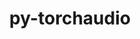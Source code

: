 ---
title: "py-torchaudio"
layout: cache
categories: [package, develop]
meta: {"versions": ["2.2.1", "2.2.2"], "compilers": ["apple-clang@=15.0.0", "gcc@=11.4.0"], "oss": ["ubuntu22.04", "ventura"], "platforms": ["darwin", "linux"], "targets": ["aarch64", "x86_64_v3"], "stacks": ["ml-darwin-aarch64-mps", "ml-linux-x86_64-cpu", "ml-linux-x86_64-cuda", "ml-linux-x86_64-rocm", "root"], "num_specs": 25, "num_specs_by_stack": {"root": 25, "ml-darwin-aarch64-mps": 6, "ml-linux-x86_64-cuda": 7, "ml-linux-x86_64-rocm": 6, "ml-linux-x86_64-cpu": 6}}
spec_details: [{"hash": "vul7w4keg4teflsqgtrn4wtkn6k3bmkg", "compiler": "apple-clang@=15.0.0", "versions": ["2.2.2"], "os": "ventura", "platform": "darwin", "target": "aarch64", "variants": ["build_system=python_pip"], "stacks": ["root", "ml-darwin-aarch64-mps"], "size": "-", "tarball": "https://binaries.spack.io/develop/build_cache/darwin-ventura-aarch64/apple-clang-15.0.0/py-torchaudio-2.2.2/darwin-ventura-aarch64-apple-clang-15.0.0-py-torchaudio-2.2.2-vul7w4keg4teflsqgtrn4wtkn6k3bmkg.spack"}, {"hash": "bkw4ynjlhppzu7lkrnbywp6qxpktm74y", "compiler": "apple-clang@=15.0.0", "versions": ["2.2.1"], "os": "ventura", "platform": "darwin", "target": "aarch64", "variants": ["build_system=python_pip"], "stacks": ["root", "ml-darwin-aarch64-mps"], "size": "-", "tarball": "https://binaries.spack.io/develop/build_cache/darwin-ventura-aarch64/apple-clang-15.0.0/py-torchaudio-2.2.1/darwin-ventura-aarch64-apple-clang-15.0.0-py-torchaudio-2.2.1-bkw4ynjlhppzu7lkrnbywp6qxpktm74y.spack"}, {"hash": "enn3adgrkcvad3xjns3cfr3ndllpyvrm", "compiler": "apple-clang@=15.0.0", "versions": ["2.2.2"], "os": "ventura", "platform": "darwin", "target": "aarch64", "variants": ["build_system=python_pip"], "stacks": ["root", "ml-darwin-aarch64-mps"], "size": "-", "tarball": "https://binaries.spack.io/develop/build_cache/darwin-ventura-aarch64/apple-clang-15.0.0/py-torchaudio-2.2.2/darwin-ventura-aarch64-apple-clang-15.0.0-py-torchaudio-2.2.2-enn3adgrkcvad3xjns3cfr3ndllpyvrm.spack"}, {"hash": "lfygefwmykx4eazpnqvydvdiicmwrjxw", "compiler": "apple-clang@=15.0.0", "versions": ["2.2.1"], "os": "ventura", "platform": "darwin", "target": "aarch64", "variants": ["build_system=python_pip"], "stacks": ["root", "ml-darwin-aarch64-mps"], "size": "-", "tarball": "https://binaries.spack.io/develop/build_cache/darwin-ventura-aarch64/apple-clang-15.0.0/py-torchaudio-2.2.1/darwin-ventura-aarch64-apple-clang-15.0.0-py-torchaudio-2.2.1-lfygefwmykx4eazpnqvydvdiicmwrjxw.spack"}, {"hash": "sic7py2hmoos5qmcip2iili3h4okwrvx", "compiler": "apple-clang@=15.0.0", "versions": ["2.2.1"], "os": "ventura", "platform": "darwin", "target": "aarch64", "variants": ["build_system=python_pip"], "stacks": ["root", "ml-darwin-aarch64-mps"], "size": "-", "tarball": "https://binaries.spack.io/develop/build_cache/darwin-ventura-aarch64/apple-clang-15.0.0/py-torchaudio-2.2.1/darwin-ventura-aarch64-apple-clang-15.0.0-py-torchaudio-2.2.1-sic7py2hmoos5qmcip2iili3h4okwrvx.spack"}, {"hash": "ykqwp4mzxoaejd44hzhqxoq5wlfwdqzy", "compiler": "apple-clang@=15.0.0", "versions": ["2.2.2"], "os": "ventura", "platform": "darwin", "target": "aarch64", "variants": ["build_system=python_pip"], "stacks": ["root", "ml-darwin-aarch64-mps"], "size": "-", "tarball": "https://binaries.spack.io/develop/build_cache/darwin-ventura-aarch64/apple-clang-15.0.0/py-torchaudio-2.2.2/darwin-ventura-aarch64-apple-clang-15.0.0-py-torchaudio-2.2.2-ykqwp4mzxoaejd44hzhqxoq5wlfwdqzy.spack"}, {"hash": "si2wcwexh4vdz6ecdlnb2avxyshfylbx", "compiler": "gcc@=11.4.0", "versions": ["2.2.1"], "os": "ubuntu22.04", "platform": "linux", "target": "x86_64_v3", "variants": ["build_system=python_pip"], "stacks": ["root", "ml-linux-x86_64-cuda"], "size": "-", "tarball": "https://binaries.spack.io/develop/build_cache/linux-ubuntu22.04-x86_64_v3/gcc-11.4.0/py-torchaudio-2.2.1/linux-ubuntu22.04-x86_64_v3-gcc-11.4.0-py-torchaudio-2.2.1-si2wcwexh4vdz6ecdlnb2avxyshfylbx.spack"}, {"hash": "wvhkxuprpf3dpszwi7r6cal7u2lymgnv", "compiler": "gcc@=11.4.0", "versions": ["2.2.1"], "os": "ubuntu22.04", "platform": "linux", "target": "x86_64_v3", "variants": ["build_system=python_pip"], "stacks": ["root", "ml-linux-x86_64-rocm"], "size": "-", "tarball": "https://binaries.spack.io/develop/build_cache/linux-ubuntu22.04-x86_64_v3/gcc-11.4.0/py-torchaudio-2.2.1/linux-ubuntu22.04-x86_64_v3-gcc-11.4.0-py-torchaudio-2.2.1-wvhkxuprpf3dpszwi7r6cal7u2lymgnv.spack"}, {"hash": "fb26jdugv6akyexj5b6msglcq3bua5vn", "compiler": "gcc@=11.4.0", "versions": ["2.2.1"], "os": "ubuntu22.04", "platform": "linux", "target": "x86_64_v3", "variants": ["build_system=python_pip"], "stacks": ["root", "ml-linux-x86_64-rocm"], "size": "-", "tarball": "https://binaries.spack.io/develop/build_cache/linux-ubuntu22.04-x86_64_v3/gcc-11.4.0/py-torchaudio-2.2.1/linux-ubuntu22.04-x86_64_v3-gcc-11.4.0-py-torchaudio-2.2.1-fb26jdugv6akyexj5b6msglcq3bua5vn.spack"}, {"hash": "jfqboxdihn65imfs3bgc7kdlu4k3djbt", "compiler": "gcc@=11.4.0", "versions": ["2.2.1"], "os": "ubuntu22.04", "platform": "linux", "target": "x86_64_v3", "variants": ["build_system=python_pip"], "stacks": ["root", "ml-linux-x86_64-cpu"], "size": "-", "tarball": "https://binaries.spack.io/develop/build_cache/linux-ubuntu22.04-x86_64_v3/gcc-11.4.0/py-torchaudio-2.2.1/linux-ubuntu22.04-x86_64_v3-gcc-11.4.0-py-torchaudio-2.2.1-jfqboxdihn65imfs3bgc7kdlu4k3djbt.spack"}, {"hash": "n2fuqodjunqvmbi2mkjk7rytd5hmh5ts", "compiler": "gcc@=11.4.0", "versions": ["2.2.1"], "os": "ubuntu22.04", "platform": "linux", "target": "x86_64_v3", "variants": ["build_system=python_pip"], "stacks": ["root", "ml-linux-x86_64-cpu"], "size": "-", "tarball": "https://binaries.spack.io/develop/build_cache/linux-ubuntu22.04-x86_64_v3/gcc-11.4.0/py-torchaudio-2.2.1/linux-ubuntu22.04-x86_64_v3-gcc-11.4.0-py-torchaudio-2.2.1-n2fuqodjunqvmbi2mkjk7rytd5hmh5ts.spack"}, {"hash": "hv7dpyky5rx5vrqxnqhrod6i7fgequtn", "compiler": "gcc@=11.4.0", "versions": ["2.2.2"], "os": "ubuntu22.04", "platform": "linux", "target": "x86_64_v3", "variants": ["build_system=python_pip"], "stacks": ["root", "ml-linux-x86_64-cpu"], "size": "-", "tarball": "https://binaries.spack.io/develop/build_cache/linux-ubuntu22.04-x86_64_v3/gcc-11.4.0/py-torchaudio-2.2.2/linux-ubuntu22.04-x86_64_v3-gcc-11.4.0-py-torchaudio-2.2.2-hv7dpyky5rx5vrqxnqhrod6i7fgequtn.spack"}, {"hash": "hex7vabkp3fj7waf25zk34icekqw74gr", "compiler": "gcc@=11.4.0", "versions": ["2.2.2"], "os": "ubuntu22.04", "platform": "linux", "target": "x86_64_v3", "variants": ["build_system=python_pip"], "stacks": ["root", "ml-linux-x86_64-cpu"], "size": "-", "tarball": "https://binaries.spack.io/develop/build_cache/linux-ubuntu22.04-x86_64_v3/gcc-11.4.0/py-torchaudio-2.2.2/linux-ubuntu22.04-x86_64_v3-gcc-11.4.0-py-torchaudio-2.2.2-hex7vabkp3fj7waf25zk34icekqw74gr.spack"}, {"hash": "2kmb3w5vdlveugsqkhjxul5qksyzm4i7", "compiler": "gcc@=11.4.0", "versions": ["2.2.2"], "os": "ubuntu22.04", "platform": "linux", "target": "x86_64_v3", "variants": ["build_system=python_pip"], "stacks": ["root", "ml-linux-x86_64-cuda"], "size": "-", "tarball": "https://binaries.spack.io/develop/build_cache/linux-ubuntu22.04-x86_64_v3/gcc-11.4.0/py-torchaudio-2.2.2/linux-ubuntu22.04-x86_64_v3-gcc-11.4.0-py-torchaudio-2.2.2-2kmb3w5vdlveugsqkhjxul5qksyzm4i7.spack"}, {"hash": "hizn5cllbodh5ykv5oc2ocwwavz7d5nt", "compiler": "gcc@=11.4.0", "versions": ["2.2.2"], "os": "ubuntu22.04", "platform": "linux", "target": "x86_64_v3", "variants": ["build_system=python_pip"], "stacks": ["root", "ml-linux-x86_64-rocm"], "size": "-", "tarball": "https://binaries.spack.io/develop/build_cache/linux-ubuntu22.04-x86_64_v3/gcc-11.4.0/py-torchaudio-2.2.2/linux-ubuntu22.04-x86_64_v3-gcc-11.4.0-py-torchaudio-2.2.2-hizn5cllbodh5ykv5oc2ocwwavz7d5nt.spack"}, {"hash": "k44nuabeuwlnfxlvll5iqwijdr6dbztr", "compiler": "gcc@=11.4.0", "versions": ["2.2.2"], "os": "ubuntu22.04", "platform": "linux", "target": "x86_64_v3", "variants": ["build_system=python_pip"], "stacks": ["root", "ml-linux-x86_64-cuda"], "size": "-", "tarball": "https://binaries.spack.io/develop/build_cache/linux-ubuntu22.04-x86_64_v3/gcc-11.4.0/py-torchaudio-2.2.2/linux-ubuntu22.04-x86_64_v3-gcc-11.4.0-py-torchaudio-2.2.2-k44nuabeuwlnfxlvll5iqwijdr6dbztr.spack"}, {"hash": "3elasc2edaekm5xr3upd7oqkwquo4466", "compiler": "gcc@=11.4.0", "versions": ["2.2.1"], "os": "ubuntu22.04", "platform": "linux", "target": "x86_64_v3", "variants": ["build_system=python_pip"], "stacks": ["root", "ml-linux-x86_64-cuda"], "size": "-", "tarball": "https://binaries.spack.io/develop/build_cache/linux-ubuntu22.04-x86_64_v3/gcc-11.4.0/py-torchaudio-2.2.1/linux-ubuntu22.04-x86_64_v3-gcc-11.4.0-py-torchaudio-2.2.1-3elasc2edaekm5xr3upd7oqkwquo4466.spack"}, {"hash": "fmcvtu45xdhfrexn5p5mk6yufylhz6u5", "compiler": "gcc@=11.4.0", "versions": ["2.2.1"], "os": "ubuntu22.04", "platform": "linux", "target": "x86_64_v3", "variants": ["build_system=python_pip"], "stacks": ["root", "ml-linux-x86_64-cpu"], "size": "-", "tarball": "https://binaries.spack.io/develop/build_cache/linux-ubuntu22.04-x86_64_v3/gcc-11.4.0/py-torchaudio-2.2.1/linux-ubuntu22.04-x86_64_v3-gcc-11.4.0-py-torchaudio-2.2.1-fmcvtu45xdhfrexn5p5mk6yufylhz6u5.spack"}, {"hash": "43isv3e6q67yuzvqnsn3pspifwtfhg6r", "compiler": "gcc@=11.4.0", "versions": ["2.2.1"], "os": "ubuntu22.04", "platform": "linux", "target": "x86_64_v3", "variants": ["build_system=python_pip"], "stacks": ["root", "ml-linux-x86_64-cuda"], "size": "-", "tarball": "https://binaries.spack.io/develop/build_cache/linux-ubuntu22.04-x86_64_v3/gcc-11.4.0/py-torchaudio-2.2.1/linux-ubuntu22.04-x86_64_v3-gcc-11.4.0-py-torchaudio-2.2.1-43isv3e6q67yuzvqnsn3pspifwtfhg6r.spack"}, {"hash": "laehixzm2no4is46grrpfn3fy7kjfdkd", "compiler": "gcc@=11.4.0", "versions": ["2.2.2"], "os": "ubuntu22.04", "platform": "linux", "target": "x86_64_v3", "variants": ["build_system=python_pip"], "stacks": ["root", "ml-linux-x86_64-cpu"], "size": "-", "tarball": "https://binaries.spack.io/develop/build_cache/linux-ubuntu22.04-x86_64_v3/gcc-11.4.0/py-torchaudio-2.2.2/linux-ubuntu22.04-x86_64_v3-gcc-11.4.0-py-torchaudio-2.2.2-laehixzm2no4is46grrpfn3fy7kjfdkd.spack"}, {"hash": "h3eysiaue26ueyyrz2vuheb2ls4dpykm", "compiler": "gcc@=11.4.0", "versions": ["2.2.1"], "os": "ubuntu22.04", "platform": "linux", "target": "x86_64_v3", "variants": ["build_system=python_pip"], "stacks": ["root", "ml-linux-x86_64-rocm"], "size": "-", "tarball": "https://binaries.spack.io/develop/build_cache/linux-ubuntu22.04-x86_64_v3/gcc-11.4.0/py-torchaudio-2.2.1/linux-ubuntu22.04-x86_64_v3-gcc-11.4.0-py-torchaudio-2.2.1-h3eysiaue26ueyyrz2vuheb2ls4dpykm.spack"}, {"hash": "ni3ladjikqey22ibcmml7s2of377675q", "compiler": "gcc@=11.4.0", "versions": ["2.2.2"], "os": "ubuntu22.04", "platform": "linux", "target": "x86_64_v3", "variants": ["build_system=python_pip"], "stacks": ["root", "ml-linux-x86_64-cuda"], "size": "-", "tarball": "https://binaries.spack.io/develop/build_cache/linux-ubuntu22.04-x86_64_v3/gcc-11.4.0/py-torchaudio-2.2.2/linux-ubuntu22.04-x86_64_v3-gcc-11.4.0-py-torchaudio-2.2.2-ni3ladjikqey22ibcmml7s2of377675q.spack"}, {"hash": "n4zksdypeflsmp5ljnmlftvqynnkcjfw", "compiler": "gcc@=11.4.0", "versions": ["2.2.2"], "os": "ubuntu22.04", "platform": "linux", "target": "x86_64_v3", "variants": ["build_system=python_pip"], "stacks": ["root", "ml-linux-x86_64-rocm"], "size": "-", "tarball": "https://binaries.spack.io/develop/build_cache/linux-ubuntu22.04-x86_64_v3/gcc-11.4.0/py-torchaudio-2.2.2/linux-ubuntu22.04-x86_64_v3-gcc-11.4.0-py-torchaudio-2.2.2-n4zksdypeflsmp5ljnmlftvqynnkcjfw.spack"}, {"hash": "qu6ixyn57cfdgyj4g5iqdjne5kqrt2pe", "compiler": "gcc@=11.4.0", "versions": ["2.2.2"], "os": "ubuntu22.04", "platform": "linux", "target": "x86_64_v3", "variants": ["build_system=python_pip"], "stacks": ["root", "ml-linux-x86_64-rocm"], "size": "-", "tarball": "https://binaries.spack.io/develop/build_cache/linux-ubuntu22.04-x86_64_v3/gcc-11.4.0/py-torchaudio-2.2.2/linux-ubuntu22.04-x86_64_v3-gcc-11.4.0-py-torchaudio-2.2.2-qu6ixyn57cfdgyj4g5iqdjne5kqrt2pe.spack"}, {"hash": "3wu7tw5zzf5rfwdsfzc4zfv2xqt2gzm3", "compiler": "gcc@=11.4.0", "versions": ["2.2.2"], "os": "ubuntu22.04", "platform": "linux", "target": "x86_64_v3", "variants": ["build_system=python_pip"], "stacks": ["root", "ml-linux-x86_64-cuda"], "size": "-", "tarball": "https://binaries.spack.io/develop/build_cache/linux-ubuntu22.04-x86_64_v3/gcc-11.4.0/py-torchaudio-2.2.2/linux-ubuntu22.04-x86_64_v3-gcc-11.4.0-py-torchaudio-2.2.2-3wu7tw5zzf5rfwdsfzc4zfv2xqt2gzm3.spack"}]
---